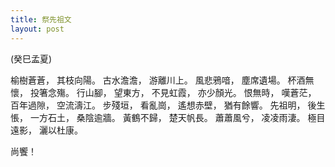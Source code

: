 ```yaml
---
title: 祭先祖文
layout: post
---
```


(癸巳孟夏)

榆樹蒼蒼，
其枝向陽。
古水澹澹，
游離川上。
風悲鴉喑，
塵席遺場。
杯酒無懷，
投箸念殤。
行山腳，
望東方，
不見虹霞，
亦少顏光。
恨無時，
嘆蒼茫，
百年過隙，
空流濤江。
步殘垣，
看亂崗，
遙想赤壁，
猶有餘響。
先祖明，
後生悵，
一方石土，
桑陰逾牆。
黃鶴不歸，
楚天帆長。
蕭蕭風兮，
凌凌雨淒。
極目遠影，
灑以杜康。

尚饗！